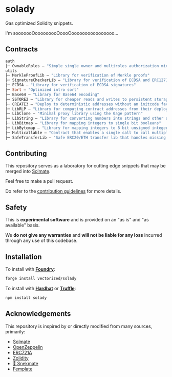 # solady

Gas optimized Solidity snippets.

I'm sooooooOooooooooOoooOoooooooooooooooo...

## Contracts

```ml
auth
├─ OwnableRoles — "Simple single owner and multiroles authorization mixin"
utils
├─ MerkleProofLib — "Library for verification of Merkle proofs"
├─ SignatureCheckerLib — "Library for verification of ECDSA and ERC1271 signatures"
├─ ECDSA — "Library for verification of ECDSA signatures"
├─ Sort — "Optimized intro sort"
├─ Base64 — "Library for Base64 encoding"
├─ SSTORE2 — "Library for cheaper reads and writes to persistent storage"
├─ CREATE3 — "Deploy to deterministic addresses without an initcode factor"
├─ LibRLP — "Library for computing contract addresses from their deployer and nonce"
├─ LibClone — "Minimal proxy library using the 0age pattern"
├─ LibString — "Library for converting numbers into strings and other string operations"
├─ LibBitmap — "Library for mapping integers to single bit booleans"
├─ LibBytemap — "Library for mapping integers to 8 bit unsigned integers"
├─ Multicallable — "Contract that enables a single call to call multiple methods on itself"
├─ SafeTransferLib — "Safe ERC20/ETH transfer lib that handles missing return values"
```

## Contributing

This repository serves as a laboratory for cutting edge snippets that may be merged into [Solmate](https://github.com/rari-capital/solmate).

Feel free to make a pull request.

Do refer to the [contribution guidelines](https://github.com/Vectorized/solady/issues/19) for more details.

## Safety

This is **experimental software** and is provided on an "as is" and "as available" basis.

We **do not give any warranties** and **will not be liable for any loss** incurred through any use of this codebase.

## Installation

To install with [**Foundry**](https://github.com/gakonst/foundry):

```sh
forge install vectorized/solady
```

To install with [**Hardhat**](https://github.com/nomiclabs/hardhat) or [**Truffle**](https://github.com/trufflesuite/truffle):

```sh
npm install solady
```

## Acknowledgements

This repository is inspired by or directly modified from many sources, primarily:

- [Solmate](https://github.com/rari-capital/solmate)
- [OpenZeppelin](https://github.com/OpenZeppelin/openzeppelin-contracts)
- [ERC721A](https://github.com/chiru-labs/ERC721A)
- [Zolidity](https://github.com/z0r0z/zolidity)
- [🐍 Snekmate](https://github.com/pcaversaccio/snekmate)
- [Femplate](https://github.com/abigger87/femplate)

